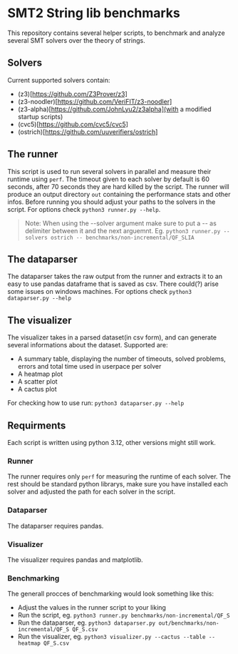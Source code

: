# SMT2 String lib benchmarks

This repository contains several helper scripts, to benchmark and
analyze several SMT solvers over the theory of strings.

## Solvers
Current supported solvers contain:
  - (z3)[https://github.com/Z3Prover/z3]
  - (z3-noodler)[https://github.com/VeriFIT/z3-noodler]
  - (z3-alpha)[https://github.com/JohnLyu2/z3alpha](with a modified startup scripts)
  - (cvc5)[https://github.com/cvc5/cvc5]
  - (ostrich)[https://github.com/uuverifiers/ostrich]

## The runner
This script is used to run several solvers in parallel and measure their runtime using `perf`.
The timeout given to each solver by default is 60 seconds, after 70 seconds they are hard killed by the script.
The runner will produce an output directory `out` containing the performance stats and other infos.
Before running you should adjust your paths to the solvers in the script.
For options check `python3 runner.py --help`.

> Note:
> When using the --solver argument make sure to put a -- as delimiter between it and the next arguemnt.
> Eg. `python3 runner.py --solvers ostrich -- benchmarks/non-incremental/QF_SLIA`

## The dataparser
The dataparser takes the raw output from the runner and extracts it to an 
easy to use pandas dataframe that is saved as csv.
There could(?) arise some issues on windows machines.
For options check `python3 dataparser.py --help`

## The visualizer
The visualizer takes in a parsed dataset(in csv form), and can generate 
several informations about the dataset. 
Supported are:
  - A summary table, displaying the number of timeouts, solved problems, errors and total time used in userpace per solver
  - A heatmap plot
  - A scatter plot
  - A cactus plot

For checking how to use run:
`python3 dataparser.py --help`

## Requirments
Each script is written using python 3.12, other versions might still work.

### Runner
The runner requires only `perf` for measuring the runtime of each solver.
The rest should be standard python librarys, make sure you have installed each solver
and adjusted the path for each solver in the script.

### Dataparser
The dataparser requires pandas.

### Visualizer
The visualizer requires pandas and matplotlib.

### Benchmarking
The generall procces of benchmarking would look something like this:
- Adjust the values in the runner script to your liking
- Run the script, eg. `python3 runner.py benchmarks/non-incremental/QF_S`
- Run the dataparser, eg. `python3 dataparser.py out/benchmarks/non-incremental/QF_S QF_S.csv`
- Run the visualizer, eg. `python3 visualizer.py --cactus --table --heatmap QF_S.csv`
